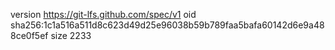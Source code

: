 version https://git-lfs.github.com/spec/v1
oid sha256:1c1a516a511d8c623d49d25e96038b59b789faa5bafa60142d6e9a488ce0f5ef
size 2233
